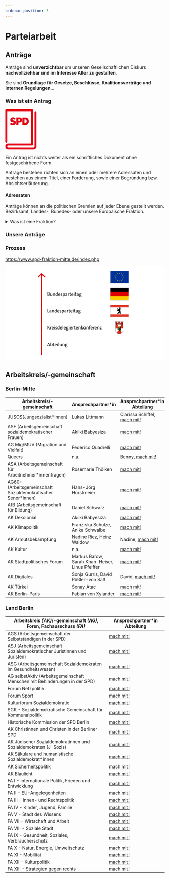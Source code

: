 ```yaml
---
sidebar_position: 3
---
```


# Parteiarbeit

## Anträge

Anträge sind **unverzichtbar** um unseren Gesellschaftlichen Diskurs **nachvollziehbar und im Interesse Aller zu gestalten**. 

Sie sind **Grundlage für Gesetze, Beschlüsse, Koalitionsverträge und internen Regelungen**... 

### Was ist ein Antrag
![Antrag](/img/SPD_Parteibuch_rot-frei_RGB.svg)

Ein Antrag ist nichts weiter als ein schriftliches Dokument ohne festgeschirbene Form.

Anträge bestehen richten sich an einen oder mehrere Adressaten und bestehen aus einem Titel, einer Forderung, sowie einer Begründung bzw. Absichtserläuterung.

#### Adressaten
Anträge können an die politischen Gremien auf jeder Ebene gestellt werden.
Bezirksamt, Landes-, Bunedes- oder unsere Europäische Fraktion.

<details>
  <summary>Was ist eine Fraktion?</summary>
  <div>

  </div>
</details>

### Unsere Anträge

### Prozess

https://www.spd-fraktion-mitte.de/index.php

![prozess](/img/Antragsprogress.png)


## Arbeitskreis/-gemeinschaft

### Berlin-Mitte

| Arbeitskreis/-gemeinschaft                                   | Ansprechpartner*in                              | Ansprechpartner*in Abteilung             |
| ------------------------------------------------------------ | ----------------------------------------------- | ---------------------------------------- |
| JUSOS(Jungsozialist*innen)                                   | Lukas Littmann                                  | Clarissa Schiffel, [mach mit!](/machmit) |
| ASF (Arbeitsgemeinschaft sozialdemokratischer Frauen)        | Akiiki Babyesiza                                | [mach mit!](/machmit)                    |
| AG Mig/MUV (Migration und Vielfalt)                          | Federico Quadrelli                              | [mach mit!](/machmit)                    |
| Queers                                                       | n.a.                                            | Benny, [mach mit!](/machmit)             |
| ASA (Arbeitsgemeinschaft für Arbeitnehmer*innenfragen)       | Rosemarie Thölken                               | [mach mit!](/machmit)                    |
| AG60+ (Arbeitsgemeinschaft Sozialdemokratischer Senor*innen) | Hans-Jörg Horstmeier                            | [mach mit!](/machmit)                    |
| AfB (Arbeitsgemeinschaft für Bildung)                        | Daniel Schwarz                                  | [mach mit!](/machmit)                    |
| AK Dekolonial                                                | Akiiki Babyesiza                                | [mach mit!](/machmit)                    |
| AK Klimapolitik                                              | Franziska Schulze, Anika Schwalbe               | [mach mit!](/machmit)                    |
| AK Armutsbekämpfung                                          | Nadine Riez, Heinz Waldow                       | Nadine, [mach mit!](/machmit)            |
| AK Kultur                                                    | n.a.                                            | [mach mit!](/machmit)                    |
| AK Stadtpolitisches Forum                                    | Markus Barow, Sarah Khan-Heiser, Linus Pfeiffer | [mach mit!](/machmit)                    |
| AK Digitales                                                 | Sonja Gurris, David Rößler-von Saß              | David, [mach mit!](/machmit)             |
| AK Türkei                                                    | Sonay Atac                                      | [mach mit!](/machmit)                    |
| AK Berlin-Paris                                              | Fabian von Xylander                             | [mach mit!](/machmit)                    |
			

### Land Berlin

| Arbeitskreis *(AK)*/-gemeinschaft *(AG)*, Foren, Fachausschuss *(FA)*      | Ansprechpartner*in Abteilung |
| -------------------------------------------------------------------------- | ---------------------------- |
| AGS (Arbeitsgemeinschaft der Selbstständigen in der SPD)                   | [mach mit!](/machmit)        |
| ASJ (Arbeitsgemeinschaft Sozialdemokratischer Juristinnen und Juristen)    | [mach mit!](/machmit)        |
| ASG (Arbeitsgemeinschaft Sozialdemokraten im Gesundheitswesen)             | [mach mit!](/machmit)        |
| AG selbstAktiv (Arbeitsgemeinschaft Menschen mit Behinderungen in der SPD) | [mach mit!](/machmit)        |
| Forum Netzpolitik                                                          | [mach mit!](/machmit)        |
| Forum Sport                                                                | [mach mit!](/machmit)        |
| Kulturforum Sozialdemokratie                                               | [mach mit!](/machmit)        |
| SGK - Sozialdemokratische Gemeinschaft für Kommunalpolitik                 | [mach mit!](/machmit)        |
| Historische Kommission der SPD Berlin                                      | [mach mit!](/machmit)        |
| AK Christinnen und Christen in der Berliner SPD                            | [mach mit!](/machmit)        |
| AK Jüdischer Sozialdemokratinnen und Sozialdemokraten (J-Sozis)            | [mach mit!](/machmit)        |
| AK Säkulare und humanistische Sozialdemokrat*innen                         | [mach mit!](/machmit)        |
| AK Sicherheitspolitik                                                      | [mach mit!](/machmit)        |
| AK Blaulicht                                                               | [mach mit!](/machmit)        |
| FA I 	- Internationale Politik, Frieden und Entwicklung                    | [mach mit!](/machmit)        |
| FA II 	- EU-Angelegenheiten                                                | [mach mit!](/machmit)        |
| FA III 	- Innen- und Rechtspolitik                                         | [mach mit!](/machmit)        |
| FA IV 	- Kinder, Jugend, Familie                                           | [mach mit!](/machmit)        |
| FA V 	- Stadt des Wissens                                                  | [mach mit!](/machmit)        |
| FA VII	- Wirtschaft und Arbeit                                             | [mach mit!](/machmit)        |
| FA VIII	- Soziale Stadt                                                    | [mach mit!](/machmit)        |
| FA IX 	- Gesundheit, Soziales, Verbraucherschutz                           | [mach mit!](/machmit)        |
| FA X 	- Natur, Energie, Umweltschutz                                       | [mach mit!](/machmit)        |
| FA XI 	- Mobilität                                                         | [mach mit!](/machmit)        |
| FA XII 	- Kulturpolitik                                                    | [mach mit!](/machmit)        |
| FA XIII	- Strategien gegen rechts                                          | [mach mit!](/machmit)        |
